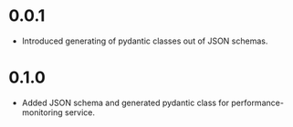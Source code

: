 # 0.0.1
- Introduced generating of pydantic classes out of JSON schemas.
# 0.1.0
- Added JSON schema and generated pydantic class for performance-monitoring service.